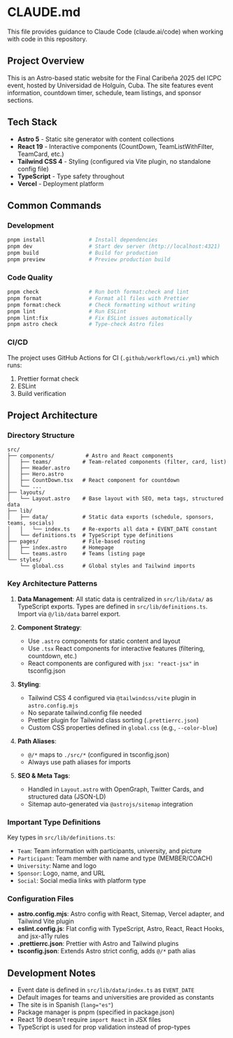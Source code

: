 # CLAUDE.md

This file provides guidance to Claude Code (claude.ai/code) when working with code in this repository.

## Project Overview

This is an Astro-based static website for the Final Caribeña 2025 del ICPC event, hosted by Universidad de Holguín, Cuba. The site features event information, countdown timer, schedule, team listings, and sponsor sections.

## Tech Stack

- **Astro 5** - Static site generator with content collections
- **React 19** - Interactive components (CountDown, TeamListWithFilter, TeamCard, etc.)
- **Tailwind CSS 4** - Styling (configured via Vite plugin, no standalone config file)
- **TypeScript** - Type safety throughout
- **Vercel** - Deployment platform

## Common Commands

### Development

```bash
pnpm install              # Install dependencies
pnpm dev                  # Start dev server (http://localhost:4321)
pnpm build                # Build for production
pnpm preview              # Preview production build
```

### Code Quality

```bash
pnpm check                # Run both format:check and lint
pnpm format               # Format all files with Prettier
pnpm format:check         # Check formatting without writing
pnpm lint                 # Run ESLint
pnpm lint:fix             # Fix ESLint issues automatically
pnpm astro check          # Type-check Astro files
```

### CI/CD

The project uses GitHub Actions for CI (`.github/workflows/ci.yml`) which runs:

1. Prettier format check
2. ESLint
3. Build verification

## Project Architecture

### Directory Structure

```
src/
├── components/          # Astro and React components
│   ├── teams/          # Team-related components (filter, card, list)
│   ├── Header.astro
│   ├── Hero.astro
│   ├── CountDown.tsx   # React component for countdown
│   └── ...
├── layouts/
│   └── Layout.astro    # Base layout with SEO, meta tags, structured data
├── lib/
│   ├── data/           # Static data exports (schedule, sponsors, teams, socials)
│   │   └── index.ts    # Re-exports all data + EVENT_DATE constant
│   └── definitions.ts  # TypeScript type definitions
├── pages/              # File-based routing
│   ├── index.astro     # Homepage
│   └── teams.astro     # Teams listing page
└── styles/
    └── global.css      # Global styles and Tailwind imports
```

### Key Architecture Patterns

1. **Data Management**: All static data is centralized in `src/lib/data/` as TypeScript exports. Types are defined in `src/lib/definitions.ts`. Import via `@/lib/data` barrel export.

2. **Component Strategy**:
   - Use `.astro` components for static content and layout
   - Use `.tsx` React components for interactive features (filtering, countdown, etc.)
   - React components are configured with `jsx: "react-jsx"` in tsconfig.json

3. **Styling**:
   - Tailwind CSS 4 configured via `@tailwindcss/vite` plugin in `astro.config.mjs`
   - No separate tailwind.config file needed
   - Prettier plugin for Tailwind class sorting (`.prettierrc.json`)
   - Custom CSS properties defined in `global.css` (e.g., `--color-blue`)

4. **Path Aliases**:
   - `@/*` maps to `./src/*` (configured in tsconfig.json)
   - Always use path aliases for imports

5. **SEO & Meta Tags**:
   - Handled in `Layout.astro` with OpenGraph, Twitter Cards, and structured data (JSON-LD)
   - Sitemap auto-generated via `@astrojs/sitemap` integration

### Important Type Definitions

Key types in `src/lib/definitions.ts`:

- `Team`: Team information with participants, university, and picture
- `Participant`: Team member with name and type (MEMBER/COACH)
- `University`: Name and logo
- `Sponsor`: Logo, name, and URL
- `Social`: Social media links with platform type

### Configuration Files

- **astro.config.mjs**: Astro config with React, Sitemap, Vercel adapter, and Tailwind Vite plugin
- **eslint.config.js**: Flat config with TypeScript, Astro, React, React Hooks, and jsx-a11y rules
- **.prettierrc.json**: Prettier with Astro and Tailwind plugins
- **tsconfig.json**: Extends Astro strict config, adds `@/*` path alias

## Development Notes

- Event date is defined in `src/lib/data/index.ts` as `EVENT_DATE`
- Default images for teams and universities are provided as constants
- The site is in Spanish (`lang="es"`)
- Package manager is pnpm (specified in package.json)
- React 19 doesn't require `import React` in JSX files
- TypeScript is used for prop validation instead of prop-types
